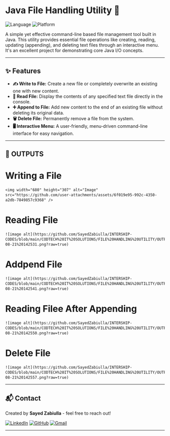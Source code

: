 # Java File Handling Utility 📁

![Language](https://img.shields.io/badge/Language-Java-blue.svg)
![Platform](https://img.shields.io/badge/Platform-VSCODE-orange.svg)

A simple yet effective command-line based file management tool built in Java. This utility provides essential file operations like creating, reading, updating (appending), and deleting text files through an interactive menu. It's an excellent project for demonstrating core Java I/O concepts.

---

## ✨ Features

* **✍️ Write to File:** Create a new file or completely overwrite an existing one with new content.
* **📖 Read File:** Display the contents of any specified text file directly in the console.
* **➕ Append to File:** Add new content to the end of an existing file without deleting its original data.
* **🗑️ Delete File:** Permanently remove a file from the system.
* **🖥️ Interactive Menu:** A user-friendly, menu-driven command-line interface for easy navigation.

---

## 📝 OUTPUTS
# Writing a File
    <img width="680" height="307" alt="Image" src="https://github.com/user-attachments/assets/6f019e95-992c-4350-a2db-7849857c9368" />

# Reading File
    ![image alt](https://github.com/SayedZabiulla/INTERSHIP-CODES/blob/main/CODTECH%20IT%20SOLUTIONS/FILE%20HANDLING%20UTILITY/OUTPUTS/Screenshot%202025-08-21%20142531.png?raw=true)

# Addpend File
    ![image alt](https://github.com/SayedZabiulla/INTERSHIP-CODES/blob/main/CODTECH%20IT%20SOLUTIONS/FILE%20HANDLING%20UTILITY/OUTPUTS/Screenshot%202025-08-21%20142541.png?raw=true)

# Reading Filee After Appending
    ![image alt](https://github.com/SayedZabiulla/INTERSHIP-CODES/blob/main/CODTECH%20IT%20SOLUTIONS/FILE%20HANDLING%20UTILITY/OUTPUTS/Screenshot%202025-08-21%20142550.png?raw=true)

# Delete File
    ![image alt](https://github.com/SayedZabiulla/INTERSHIP-CODES/blob/main/CODTECH%20IT%20SOLUTIONS/FILE%20HANDLING%20UTILITY/OUTPUTS/Screenshot%202025-08-21%20142557.png?raw=true)
---

## 📬 Contact

Created by **Sayed Zabiulla** - feel free to reach out!

[![LinkedIn](https://img.shields.io/badge/LinkedIn-Sayed%20Zabiulla-blue?style=for-the-badge&logo=linkedin)](https://www.linkedin.com/in/sayed-zabiulla-b5bb0536b/)
[![GitHub](https://img.shields.io/badge/GitHub-SayedZabiulla-grey?style=for-the-badge&logo=github)](https://github.com/SayedZabiulla)
[![Gmail](https://img.shields.io/badge/Gmail-sayedzabeulla@gmail.com-red?style=for-the-badge&logo=gmail)](mailto:sayedzabeulla@gmail.com)

---
